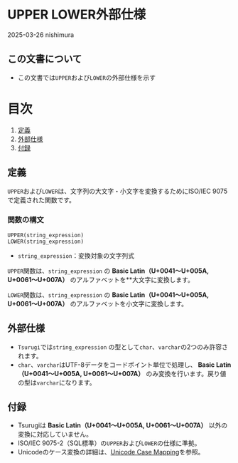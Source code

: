 # UPPER LOWER外部仕様

2025-03-26 nishimura

## この文書について

* この文書では`UPPER`および`LOWER`の外部仕様を示す

# 目次

1. [定義](#定義)
2. [外部仕様](#外部仕様)
3. [付録](#付録)

## 定義

`UPPER`および`LOWER`は、文字列の大文字・小文字を変換するためにISO/IEC 9075で定義された関数です。

### 関数の構文

```
UPPER(string_expression)
LOWER(string_expression)
```

* `string_expression`：変換対象の文字列式

`UPPER`関数は、`string_expression` の **Basic Latin（U+0041～U+005A, U+0061～U+007A）** のアルファベットを**大文字に変換します。

`LOWER`関数は、`string_expression` の **Basic Latin（U+0041～U+005A, U+0061～U+007A）** のアルファベットを小文字に変換します。

## 外部仕様

* `Tsurugi`では`string_expression` の型として`char`、`varchar`の2つのみ許容されます。
* `char`、`varchar`はUTF-8データをコードポイント単位で処理し、 **Basic Latin（U+0041～U+005A, U+0061～U+007A）** のみ変換を行います。戻り値の型は`varchar`になります。


## 付録

* Tsurugiは **Basic Latin（U+0041～U+005A, U+0061～U+007A）** 以外の変換に対応していません。
* ISO/IEC 9075-2（SQL標準）の`UPPER`および`LOWER`の仕様に準拠。
* Unicodeのケース変換の詳細は、[Unicode Case Mapping](https://unicode.org/charts/)を参照。


